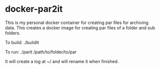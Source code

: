 # docker-par2it

This is my personal docker container for creating par files for 
archiving data. This creates a docker image for creating par files of a 
folder and sub folders. 

To build: 
./buildIt

To run:
./parit /path/to/folder/to/par

It will create a log at ~/ and will rename it when finished. 
